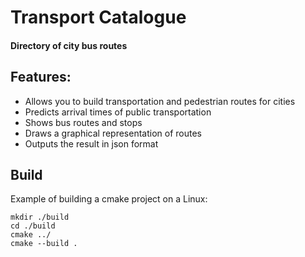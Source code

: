# Transport Catalogue
#### Directory of city bus routes

## Features:
- Allows you to build transportation and pedestrian routes for cities
- Predicts arrival times of public transportation
- Shows bus routes and stops
- Draws a graphical representation of routes
- Outputs the result in json format

## Build
Example of building a cmake project on a Linux:

    mkdir ./build
    cd ./build
    cmake ../
    cmake --build .

